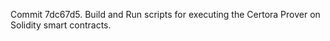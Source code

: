 Commit 7dc67d5.                    Build and Run scripts for executing the Certora Prover on Solidity smart contracts.